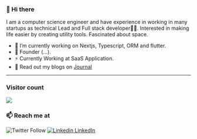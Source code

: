 
### 👋 Hi there 
I am a computer science engineer and have experience in working in many startups as technical Lead and Full stack developer👨‍💻. Interested in making life easier by creating utility tools. Fascinated about space.


- 🔭 I’m currently working on Nextjs, Typescript, ORM and flutter.
- 🍔 Founder (...).
- ⚡ Currently Working at SaaS Application.
- 💬 Read out my blogs on [Journal](https://portfoliokhader.vercel.app/)

<hr />

### Visitor count
<img src="https://portfoliokhader.vercel.app/" />

### 📫 Reach me at 
![Twitter Follow](https://x.com/khadaer_)
[![Linkedin](https://www.linkedin.com/in/khadar-abdi-hassan-38a9ab218) LinkedIn](https://www.linkedin.com/in/khadar-abdi-hassan-38a9ab218)

